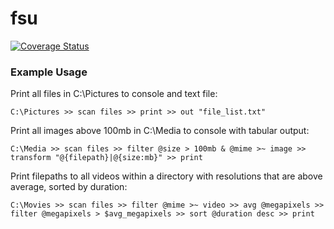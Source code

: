 # fsu
[![Coverage Status](https://coveralls.io/repos/github/Maxstupo/fsu/badge.svg?branch=develop)](https://coveralls.io/github/Maxstupo/fsu?branch=develop)

### Example Usage
Print all files in C:\Pictures to console and text file:
```
C:\Pictures >> scan files >> print >> out "file_list.txt"
```


Print all images above 100mb in C:\Media to console with tabular output:
```
C:\Media >> scan files >> filter @size > 100mb & @mime >~ image >> transform "@{filepath}|@{size:mb}" >> print
```

Print filepaths to all videos within a directory with resolutions that are above average, sorted by duration:
```
C:\Movies >> scan files >> filter @mime >~ video >> avg @megapixels >> filter @megapixels > $avg_megapixels >> sort @duration desc >> print
```
